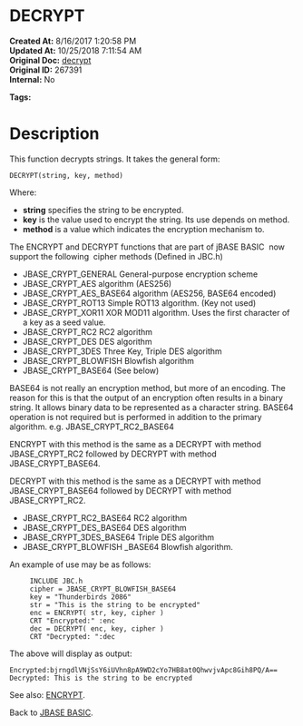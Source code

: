 # DECRYPT

**Created At:** 8/16/2017 1:20:58 PM  
**Updated At:** 10/25/2018 7:11:54 AM  
**Original Doc:** [decrypt](https://docs.jbase.com/36868-jbase-basic/decrypt)  
**Original ID:** 267391  
**Internal:** No  

**Tags:**
<badge text='encryption' vertical='middle' />

# Description

This function decrypts strings. It takes the general form:

```
DECRYPT(string, key, method) 
```

Where:

- **string** specifies the string to be encrypted.
- **key** is the value used to encrypt the string. Its use depends on method.
- **method** is a value which indicates the encryption mechanism to.




The ENCRYPT and DECRYPT functions that are part of jBASE BASIC  now support the following  cipher methods (Defined in JBC.h)

- JBASE\_CRYPT\_GENERAL General-purpose encryption scheme
- JBASE\_CRYPT\_AES algorithm (AES256)
- JBASE\_CRYPT\_AES\_BASE64 algorithm (AES256, BASE64 encoded)
- JBASE\_CRYPT\_ROT13 Simple ROT13 algorithm. (Key not used)
- JBASE\_CRYPT\_XOR11 XOR MOD11 algorithm. Uses the first character of a key as a seed value.
- JBASE\_CRYPT\_RC2 RC2 algorithm
- JBASE\_CRYPT\_DES DES algorithm
- JBASE\_CRYPT\_3DES Three Key, Triple DES algorithm
- JBASE\_CRYPT\_BLOWFISH Blowfish algorithm
- JBASE\_CRYPT\_BASE64 (See below)


BASE64 is not really an encryption method, but more of an encoding. The reason for this is that the output of an encryption often results in a binary string. It allows binary data to be represented as a character string. BASE64 operation is not required but is performed in addition to the primary algorithm. e.g. JBASE\_CRYPT\_RC2\_BASE64

ENCRYPT with this method is the same as a DECRYPT with method JBASE\_CRYPT\_RC2 followed by DECRYPT with method JBASE\_CRYPT\_BASE64.

DECRYPT with this method is the same as a DECRYPT with method JBASE\_CRYPT\_BASE64 followed by DECRYPT with method JBASE\_CRYPT\_RC2.

- JBASE\_CRYPT\_RC2\_BASE64 RC2 algorithm
- JBASE\_CRYPT\_DES\_BASE64 DES algorithm
- JBASE\_CRYPT\_3DES\_BASE64 Triple DES algorithm
- JBASE\_CRYPT\_BLOWFISH \_BASE64 Blowfish algorithm.


An example of use may be as follows:

```
     INCLUDE JBC.h
     cipher = JBASE_CRYPT_BLOWFISH_BASE64
     key = "Thunderbirds 2086"
     str = "This is the string to be encrypted"
     enc = ENCRYPT( str, key, cipher )
     CRT "Encrypted:" :enc
     dec = DECRYPT( enc, key, cipher )
     CRT "Decrypted: ":dec
```

The above will display as output:

```
Encrypted:bjrngdlVNjSsY6iUVhn8pA9WD2cYo7HB8at0QhwvjvApc8Gih8PQ/A==
Decrypted: This is the string to be encrypted
```



See also: [ENCRYPT](encrypt).

Back to [JBASE BASIC](./../jbase-basic-programmers-reference-guide).
